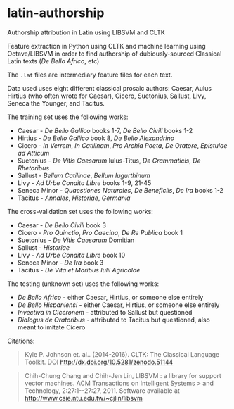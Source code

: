 # latin-authorship
Authorship attribution in Latin using LIBSVM and CLTK

Feature extraction in Python using CLTK and machine learning using Octave/LIBSVM in order to find authorship of dubiously-sourced Classical Latin texts (_De Bello Africo_, etc)

The `.lat` files are intermediary feature files for each text.

Data used uses eight different classical prosaic authors: Caesar, Aulus Hirtius (who often wrote for Caesar), Cicero, Suetonius, Sallust, Livy, Seneca the Younger, and Tacitus.

The training set uses the following works:
* Caesar - _De Bello Gallico_ books 1-7, _De Bello Civili_ books 1-2
* Hirtius - _De Bello Gallico_ book 8, _De Bello Alexandrino_
* Cicero - _In Verrem_, _In Catilinam_, _Pro Archia Poeta_, _De Oratore_, _Epistulae ad Atticum_
* Suetonius - _De Vitis Caesarum_ Iulus-Titus, _De Grammaticis_, _De Rhetoribus_
* Sallust - _Bellum Catilinae_, _Bellum Iugurthinum_
* Livy - _Ad Urbe Condita Libre_ books 1-9, 21-45
* Seneca Minor - _Quaestiones Naturales_, _De Beneficiis_, _De Ira_ books 1-2
* Tacitus - _Annales_, _Historiae_, _Germania_

The cross-validation set uses the following works:
* Caesar - _De Bello Civili_ book 3
* Cicero - _Pro Quinctio_, _Pro Caecina_, _De Re Publica_ book 1
* Suetonius - _De Vitis Caesarum_ Domitian
* Sallust - _Historiae_
* Livy - _Ad Urbe Condita Libre_ book 10
* Seneca Minor - _De Ira_ book 3
* Tacitus - _De Vita et Moribus Iulii Agricolae_

The testing (unknown set) uses the following works:
* _De Bello Africo_ - either Caesar, Hirtius, or someone else entirely
* _De Bello Hispaniensi_ - either Caesar, Hirtius, or someone else entirely
* _Invectiva in Ciceronem_ - attributed to Sallust but questioned
* _Dialogus de Oratoribus_ - attributed to Tacitus but questioned, also meant to imitate Cicero

Citations:

> Kyle P. Johnson et. al.. (2014-2016). CLTK: The Classical Language Toolkit. DOI http://dx.doi.org/10.5281/zenodo.51144

> Chih-Chung Chang and Chih-Jen Lin, LIBSVM : a library for support vector machines. ACM Transactions on Intelligent Systems > and Technology, 2:27:1--27:27, 2011. Software available at http://www.csie.ntu.edu.tw/~cjlin/libsvm
